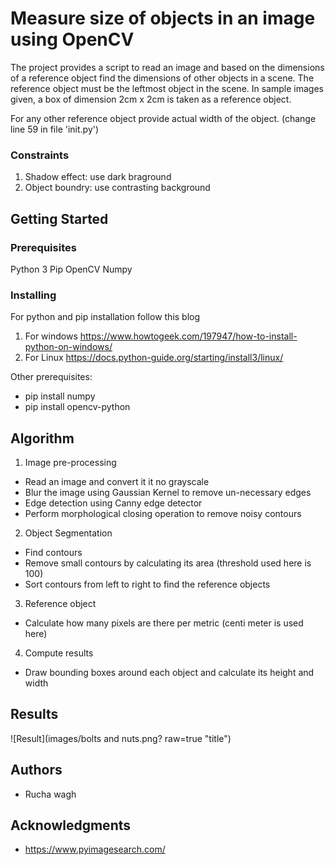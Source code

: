 # Measure size of objects in an image using OpenCV 

The project provides a script to read an image and based on the dimensions of a reference object find the dimensions of other objects in a scene. The reference object must be the leftmost object in the scene. In sample images given, a box of dimension 2cm x 2cm is taken as a reference object.

For any other reference object provide actual width of the object. (change line 59 in file 'init.py')

### Constraints
1. Shadow effect: use dark braground
2. Object boundry: use contrasting background

## Getting Started

### Prerequisites
Python 3
Pip
OpenCV
Numpy

### Installing
For python and pip installation follow this blog
1. For windows
https://www.howtogeek.com/197947/how-to-install-python-on-windows/
2. For Linux
https://docs.python-guide.org/starting/install3/linux/

Other prerequisites:
- pip install numpy
- pip install opencv-python

## Algorithm
1. Image pre-processing
  - Read an image and convert it it no grayscale
  - Blur the image using Gaussian Kernel to remove un-necessary edges
  - Edge detection using Canny edge detector
  - Perform morphological closing operation to remove noisy contours

2. Object Segmentation
  - Find contours
  - Remove small contours by calculating its area (threshold used here is 100)
  - Sort contours from left to right to find the reference objects
  
3. Reference object 
  - Calculate how many pixels are there per metric (centi meter is used here)

4. Compute results
  - Draw bounding boxes around each object and calculate its height and width

## Results

![Result](images/bolts and nuts.png? raw=true "title")

## Authors

* Rucha wagh

## Acknowledgments

* https://www.pyimagesearch.com/




 

